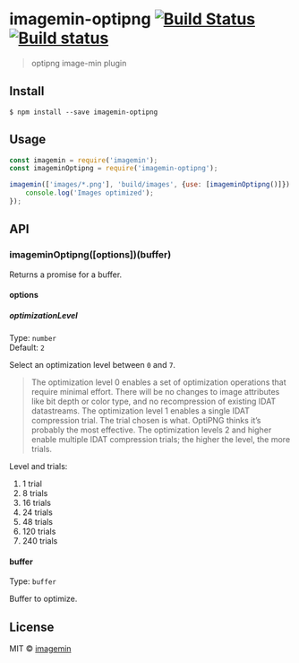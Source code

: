 # imagemin-optipng [![Build Status](http://img.shields.io/travis/imagemin/imagemin-optipng.svg?style=flat)](https://travis-ci.org/imagemin/imagemin-optipng) [![Build status](https://ci.appveyor.com/api/projects/status/4e5msglic4m7yxst?svg=true)](https://ci.appveyor.com/project/ShinnosukeWatanabe/imagemin-optipng)

> optipng image-min plugin


## Install

```
$ npm install --save imagemin-optipng
```


## Usage

```js
const imagemin = require('imagemin');
const imageminOptipng = require('imagemin-optipng');

imagemin(['images/*.png'], 'build/images', {use: [imageminOptipng()]}).then(() => {
	console.log('Images optimized');
});
```


## API

### imageminOptipng([options])(buffer)

Returns a promise for a buffer.

#### options

##### optimizationLevel

Type: `number`<br>
Default: `2`

Select an optimization level between `0` and `7`.

> The optimization level 0 enables a set of optimization operations that require minimal effort. There will be no changes to image attributes like bit depth or color type, and no recompression of existing IDAT datastreams. The optimization level 1 enables a single IDAT compression trial. The trial chosen is what. OptiPNG thinks it’s probably the most effective. The optimization levels 2 and higher enable multiple IDAT compression trials; the higher the level, the more trials.

Level and trials:

1. 1 trial
2. 8 trials
3. 16 trials
4. 24 trials
5. 48 trials
6. 120 trials
7. 240 trials

#### buffer

Type: `buffer`

Buffer to optimize.


## License

MIT © [imagemin](https://github.com/imagemin)
